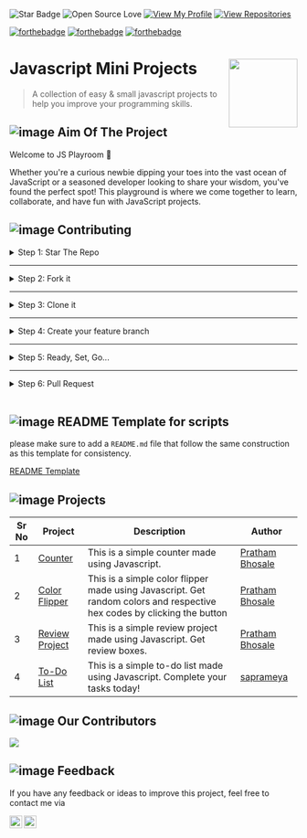 ![Star Badge](https://img.shields.io/static/v1?label=%F0%9F%8C%9F&message=If%20Useful&style=style=flat&color=BC4E99)
![Open Source Love](https://badges.frapsoft.com/os/v1/open-source.svg?v=103)
[![View My Profile](https://img.shields.io/badge/View-My_Profile-green?logo=GitHub)](https://github.com/pratham2402)
[![View Repositories](https://img.shields.io/badge/View-My_Repositories-blue?logo=GitHub)](https://github.com/pratham2402?tab=repositories)

[![forthebadge](https://forthebadge.com/images/badges/contains-17-coffee-cups.svg)](https://forthebadge.com)
[![forthebadge](https://forthebadge.com/images/badges/powered-by-oxygen.svg)](https://forthebadge.com)
[![forthebadge](https://forthebadge.com/images/badges/made-with-javascript.svg)](https://forthebadge.com)


# Javascript Mini Projects <img src="https://i.pinimg.com/originals/d8/5d/f0/d85df08df1212c0f8b219e779c5ebc46.gif" align="right" width="120" />

> A collection of easy & small javascript projects to help you improve your programming skills.


## ![image](https://github.com/ndleah/python-mini-project/blob/main/IMG/aiming.svg) Aim Of The Project

Welcome to JS Playroom 🎉

Whether you're a curious newbie dipping your toes into the vast ocean of JavaScript or a seasoned developer looking to share your wisdom, you've found the perfect spot! This playground is where we come together to learn, collaborate, and have fun with JavaScript projects.

## ![image](https://raw.githubusercontent.com/ndleah/python-mini-project/main/IMG/game-ps.svg) Contributing

<details>
<summary>
Step 1: Star The Repo
</summary>

Star the repo by pressing the topmost-right button to start your wonderful journey

![star repo](https://docs.github.com/assets/images/help/stars/starring-a-repository.png)

</details>

---

<details>
<summary>
Step 2: Fork it
</summary>

On the [GitHub page for this repository](https://github.com/pratham2402/mini-javascript-projects), click on the Button "**Fork**".

![fork image](https://upload.wikimedia.org/wikipedia/commons/3/38/GitHub_Fork_Button.png)

</details>

---

<details>
<summary>
Step 3: Clone it
</summary>

- **Method 1:** GitHub Desktop

> ⚠️ **NOTE:** If you're not familiar with Git, using **GitHub Desktop Application** is a better start. If you choose this method, make sure to download it before continuing reading.
>
> ❗❗ Access link to download [**here**](https://desktop.github.com).

Learn more about how to clone the remote respository on your local machine using **GitHub Desktop** [here](https://docs.github.com/en/desktop/contributing-and-collaborating-using-github-desktop/adding-and-cloning-repositories/cloning-and-forking-repositories-from-github-desktop#cloning-a-repository).

- **Method 2:** Git

Clone the forked repository. Open git bash and type:

```bash
git clone https://github.com/<your-github-username>/mini-javascript-projects
```

> This makes a local copy of the repository in your machine.
>
> ⚠️ **Replace \<your-github-username\>!**

Learn more about [forking](https://help.github.com/en/github/getting-started-with-github/fork-a-repo) and [cloning a repo](https://docs.github.com/en/github/creating-cloning-and-archiving-repositories/cloning-a-repository).

</details>

---

<details>
<summary>
Step 4: Create your feature branch 
</summary>

Always keep your local copy of the repository updated with the original repository.
Before making any changes and/or in an appropriate interval, follow the following steps:

- **Method 1:** GitHub Desktop

Learn more about how to create new branch [here](https://docs.github.com/en/desktop/contributing-and-collaborating-using-github-desktop/making-changes-in-a-branch/managing-branches#creating-a-branch) and how to fetch and pull origin from/to your local machine [here](https://docs.github.com/en/desktop/contributing-and-collaborating-using-github-desktop/keeping-your-local-repository-in-sync-with-github/syncing-your-branch).

Learn more about how to fetch and pull origin from/to your local machine using **GitHub Desktop** [here](https://docs.github.com/en/desktop/contributing-and-collaborating-using-github-desktop/keeping-your-local-repository-in-sync-with-github/syncing-your-branch).

- **Method 2:** Git

Run the following commands **_carefully_** to update your local repository

```sh
# If you cloned a while ago, get the latest changes from upstream
git checkout <master>
git pull upstream <master>

# Make a feature branch (Always check your current branch is up to date before creating a new branch from it to avoid merge conflicts)
git checkout -b <branch-name>

#
```

</details>

---

<details>
<summary>
Step 5: Ready, Set, Go...
</summary>

Once you have completed these steps, you are ready to start contributing to the project and creating **pull requests**.

- Create a folder in
  [projects directory](https://github.com/pratham2402/mini-javascript-projects) according to your project name.
  > The folder name should follow the following format "Your_Project_Name_Here". For example: Dice_Stimulator
- Write your code and add to the respective folder in the projects directory, locally.
- Don't forget to add a `README.md` in your folder.

* **Method 1:** GitHub Desktop

Learn more how to pull request from your local machine using **GitHub Desktop** to the main repo [here](https://docs.github.com/en/desktop/contributing-and-collaborating-using-github-desktop/working-with-your-remote-repository-on-github-or-github-enterprise/viewing-a-pull-request-in-github-desktop).

- **Method 2:** Git

Add the changes with `git add`, `git commit`:

```bash
git add -A
git commit -m "<your message>"
```

Push the code _to your repository_.

```bash
git push origin <branch-name>
```

</details>

---

<details>
<summary>
Step 6: Pull Request
</summary>

Go to the GitHub page of _your fork_, and **make a pull request**:

![pull request image](https://i.ytimg.com/vi/rgbCcBNZcdQ/maxresdefault.jpg)

Read more about pull requests on the [GitHub help pages](https://help.github.com/en/github/collaborating-with-issues-and-pull-requests/creating-a-pull-request).

Now wait, until _your Pull Request_ is approved! If there are any conflicts, you will get a notification.

</details>

<br>

## ![image](https://github.com/ndleah/python-mini-project/blob/main/IMG/bookmark.svg) README Template for scripts

please make sure to add a `README.md` file that follow the same construction as this template for consistency.

[README Template](https://github.com/pratham2402/mini-javascript-projects/blob/main/README_TEMPLATE.md)

## ![image](https://github.com/ndleah/python-mini-project/blob/main/IMG/like.svg) Projects
| Sr No | Project                                                                                                               | Description                                                                                                                                                                                                                                                                                              | Author                                                     |
| ----- | --------------------------------------------------------------------------------------------------------------------- | -------------------------------------------------------------------------------------------------------------------------------------------------------------------------------------------------------------------------------------------------------------------------------------------------------- | ---------------------------------------------------------- |
| 1     | [Counter](https://github.com/pratham2402/mini-javascript-projects/tree/main/Counter)            | This is a simple counter made using Javascript.                                                                                                                                                                                                                                                      | [Pratham Bhosale](https://github.com/pratham2402)                   |
| 2     | [Color Flipper](https://github.com/pratham2402/mini-javascript-projects/tree/main/Color%20Flipper)            | This is a simple color flipper made using Javascript. Get random colors and respective hex codes by clicking the button                                                                                                                                                                                                                                                     | [Pratham Bhosale](https://github.com/pratham2402)                   |
| 3     | [Review Project](https://github.com/pratham2402/mini-javascript-projects/tree/main/Review%20Project)            | This is a simple review project made using Javascript. Get review boxes.                                                                                                                                                                                                                                                   | [Pratham Bhosale](https://github.com/pratham2402)                   |
| 4     | [To-Do List](https://github.com/pratham2402/mini-javascript-projects/tree/main/Todo_list)            | This is a simple to-do list made using Javascript. Complete your tasks today!                                                                                                                                                                                                                                                  | [saprameya](https://github.com/saprameya)                   |





## ![image](https://github.com/ndleah/python-mini-project/blob/main/IMG/like.svg) Our Contributors

<a href="https://github.com/pratham2402/mini-javascript-projects/graphs/contributors">
  <img src="https://contrib.rocks/image?repo=pratham2402/mini-javascript-projects" />
</a>

## ![image](https://github.com/ndleah/python-mini-project/blob/main/IMG/muscle.svg) Feedback

If you have any feedback or ideas to improve this project, feel free to contact me via

<a href="www.linkedin.com/in/pratham-bhosale">
  <img align="left" alt="Pratham's's Linked-in" width="22px" src="https://cdn.jsdelivr.net/npm/simple-icons@v3/icons/linkedin.svg" />

</a>
<a href="https://github.com/pratham2402">
  <img align="left" alt="Pratham's Github" width="22px" src="https://cdn.jsdelivr.net/npm/simple-icons@v3/icons/github.svg" />
</a>

